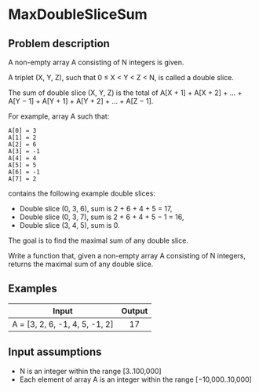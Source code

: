 # MaxDoubleSliceSum

## Problem description

A non-empty array A consisting of N integers is given.

A triplet (X, Y, Z), such that 0 ≤ X < Y < Z < N, is called a double slice.

The sum of double slice (X, Y, Z) is the total of A[X + 1] + A[X + 2] + ... + A[Y − 1] + A[Y + 1] + A[Y + 2] + ... + A[Z − 1].

For example, array A such that:

    A[0] = 3
    A[1] = 2
    A[2] = 6
    A[3] = -1
    A[4] = 4
    A[5] = 5
    A[6] = -1
    A[7] = 2
contains the following example double slices:

* Double slice (0, 3, 6), sum is 2 + 6 + 4 + 5 = 17,
* Double slice (0, 3, 7), sum is 2 + 6 + 4 + 5 − 1 = 16,
* Double slice (3, 4, 5), sum is 0.

The goal is to find the maximal sum of any double slice.

Write a function that, given a non-empty array A consisting of N integers, returns the maximal sum of any double slice.

## Examples

| Input                          | Output |
|--------------------------------|:------:|
| A = [3, 2, 6, -1, 4, 5, -1, 2] |   17   |

## Input assumptions

* N is an integer within the range [3..100,000]
* Each element of array A is an integer within the range [−10,000..10,000]
